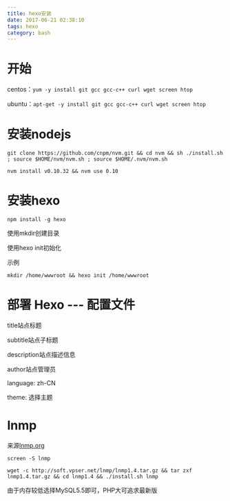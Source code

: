 ```yaml
---
title: hexo安装
date: 2017-06-21 02:38:10
tags: hexo
category: bash
---
```


# 开始

centos：`yum -y install git gcc gcc-c++ curl wget screen htop`

ubuntu：`apt-get -y install git gcc gcc-c++ curl wget screen htop`

# 安装nodejs

```
git clone https://github.com/cnpm/nvm.git && cd nvm && sh ./install.sh ; source $HOME/nvm/nvm.sh ; source $HOME/.nvm/nvm.sh 
```

```
nvm install v0.10.32 && nvm use 0.10
```
<!-- more -->

# 安装hexo

```
npm install -g hexo
```

使用mkdir创建目录

使用hexo init初始化

示例

```
mkdir /home/wwwroot && hexo init /home/wwwroot
```



# 部署 Hexo --- 配置文件

title站点标题

subtitle站点子标题

description站点描述信息

author站点管理员

language: zh-CN

theme: 选择主题



# lnmp

来源[lnmp.org](https://lnmp.org/install.html)

```screen -S lnmp```

```
wget -c http://soft.vpser.net/lnmp/lnmp1.4.tar.gz && tar zxf lnmp1.4.tar.gz && cd lnmp1.4 && ./install.sh lnmp
```

由于内存较低选择MySQL5.5即可，PHP大可追求最新版







